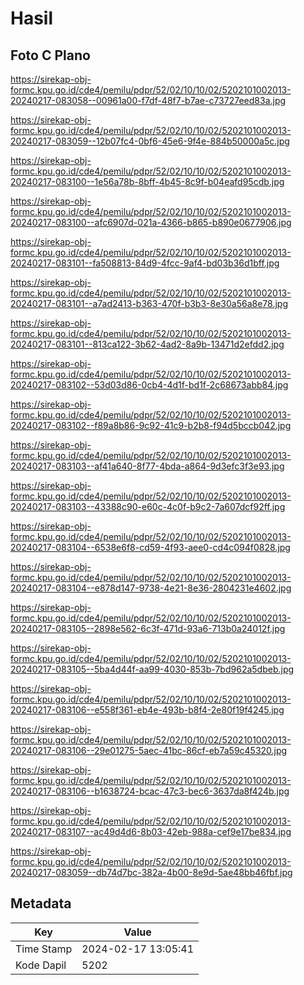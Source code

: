 # Hasil

## Foto C Plano

https://sirekap-obj-formc.kpu.go.id/cde4/pemilu/pdpr/52/02/10/10/02/5202101002013-20240217-083058--00961a00-f7df-48f7-b7ae-c73727eed83a.jpg

https://sirekap-obj-formc.kpu.go.id/cde4/pemilu/pdpr/52/02/10/10/02/5202101002013-20240217-083059--12b07fc4-0bf6-45e6-9f4e-884b50000a5c.jpg

https://sirekap-obj-formc.kpu.go.id/cde4/pemilu/pdpr/52/02/10/10/02/5202101002013-20240217-083100--1e56a78b-8bff-4b45-8c9f-b04eafd95cdb.jpg

https://sirekap-obj-formc.kpu.go.id/cde4/pemilu/pdpr/52/02/10/10/02/5202101002013-20240217-083100--afc6907d-021a-4366-b865-b890e0677906.jpg

https://sirekap-obj-formc.kpu.go.id/cde4/pemilu/pdpr/52/02/10/10/02/5202101002013-20240217-083101--fa508813-84d9-4fcc-9af4-bd03b36d1bff.jpg

https://sirekap-obj-formc.kpu.go.id/cde4/pemilu/pdpr/52/02/10/10/02/5202101002013-20240217-083101--a7ad2413-b363-470f-b3b3-8e30a56a8e78.jpg

https://sirekap-obj-formc.kpu.go.id/cde4/pemilu/pdpr/52/02/10/10/02/5202101002013-20240217-083101--813ca122-3b62-4ad2-8a9b-13471d2efdd2.jpg

https://sirekap-obj-formc.kpu.go.id/cde4/pemilu/pdpr/52/02/10/10/02/5202101002013-20240217-083102--53d03d86-0cb4-4d1f-bd1f-2c68673abb84.jpg

https://sirekap-obj-formc.kpu.go.id/cde4/pemilu/pdpr/52/02/10/10/02/5202101002013-20240217-083102--f89a8b86-9c92-41c9-b2b8-f94d5bccb042.jpg

https://sirekap-obj-formc.kpu.go.id/cde4/pemilu/pdpr/52/02/10/10/02/5202101002013-20240217-083103--af41a640-8f77-4bda-a864-9d3efc3f3e93.jpg

https://sirekap-obj-formc.kpu.go.id/cde4/pemilu/pdpr/52/02/10/10/02/5202101002013-20240217-083103--43388c90-e60c-4c0f-b9c2-7a607dcf92ff.jpg

https://sirekap-obj-formc.kpu.go.id/cde4/pemilu/pdpr/52/02/10/10/02/5202101002013-20240217-083104--6538e6f8-cd59-4f93-aee0-cd4c094f0828.jpg

https://sirekap-obj-formc.kpu.go.id/cde4/pemilu/pdpr/52/02/10/10/02/5202101002013-20240217-083104--e878d147-9738-4e21-8e36-2804231e4602.jpg

https://sirekap-obj-formc.kpu.go.id/cde4/pemilu/pdpr/52/02/10/10/02/5202101002013-20240217-083105--2898e562-6c3f-471d-93a6-713b0a24012f.jpg

https://sirekap-obj-formc.kpu.go.id/cde4/pemilu/pdpr/52/02/10/10/02/5202101002013-20240217-083105--5ba4d44f-aa99-4030-853b-7bd962a5dbeb.jpg

https://sirekap-obj-formc.kpu.go.id/cde4/pemilu/pdpr/52/02/10/10/02/5202101002013-20240217-083106--e558f361-eb4e-493b-b8f4-2e80f19f4245.jpg

https://sirekap-obj-formc.kpu.go.id/cde4/pemilu/pdpr/52/02/10/10/02/5202101002013-20240217-083106--29e01275-5aec-41bc-86cf-eb7a59c45320.jpg

https://sirekap-obj-formc.kpu.go.id/cde4/pemilu/pdpr/52/02/10/10/02/5202101002013-20240217-083106--b1638724-bcac-47c3-bec6-3637da8f424b.jpg

https://sirekap-obj-formc.kpu.go.id/cde4/pemilu/pdpr/52/02/10/10/02/5202101002013-20240217-083107--ac49d4d6-8b03-42eb-988a-cef9e17be834.jpg

https://sirekap-obj-formc.kpu.go.id/cde4/pemilu/pdpr/52/02/10/10/02/5202101002013-20240217-083059--db74d7bc-382a-4b00-8e9d-5ae48bb46fbf.jpg


## Metadata

| Key        | Value               |
| ---------- | ------------------- |
| Time Stamp | 2024-02-17 13:05:41 |
| Kode Dapil | 5202                |



